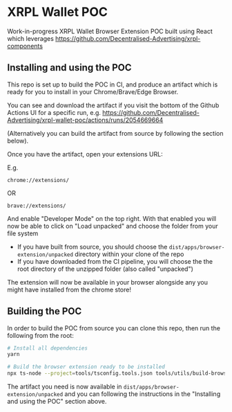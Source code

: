 # XRPL Wallet POC

Work-in-progress XRPL Wallet Browser Extension POC built using React which leverages https://github.com/Decentralised-Advertising/xrpl-components

## Installing and using the POC

This repo is set up to build the POC in CI, and produce an artifact which is ready for you to install in your Chrome/Brave/Edge Browser.

You can see and download the artifact if you visit the bottom of the Github Actions UI for a specific run, e.g. https://github.com/Decentralised-Advertising/xrpl-wallet-poc/actions/runs/2054669664

(Alternatively you can build the artifact from source by following the section below).

Once you have the artifact, open your extensions URL:

E.g.

```
chrome://extensions/
```

OR

```
brave://extensions/
```

And enable "Developer Mode" on the top right. With that enabled you will now be able to click on "Load unpacked" and choose the folder from your file system

- If you have built from source, you should choose the `dist/apps/browser-extension/unpacked` directory within your clone of the repo
- If you have downloaded from the CI pipeline, you will choose the the root directory of the unzipped folder (also called "unpacked")

The extension will now be available in your browser alongside any you might have installed from the chrome store!

## Building the POC

In order to build the POC from source you can clone this repo, then run the following from the root:

```sh
# Install all dependencies
yarn

# Build the browser extension ready to be installed
npx ts-node --project=tools/tsconfig.tools.json tools/utils/build-browser-extension.ts
```

The artifact you need is now available in `dist/apps/browser-extension/unpacked` and you can following the instructions in the "Installing and using the POC" section above.
